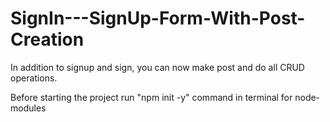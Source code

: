 # SignIn---SignUp-Form-With-Post-Creation
In addition to signup and sign, you can now make post and do all CRUD operations.

Before starting the project run "npm init -y" command in terminal for node-modules
